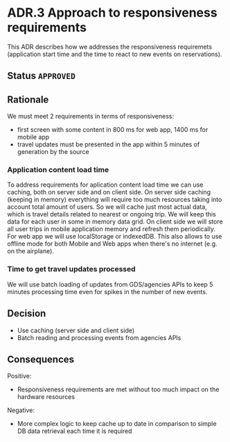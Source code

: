 # ADR.3 Approach to responsiveness requirements
This ADR describes how we addresses the responsiveness requiremets (application start time and the time to react to 
new events on reservations).

## Status `APPROVED`

## Rationale
We must meet 2 requirements in terms of responsiveness:
- first screen with some content in 800 ms for web app, 1400 ms for mobile app
- travel updates must be presented in the app within 5 minutes of generation by the source

### Application content load time
To address requirements for aplication content load time we can use caching, both on server side and on client side.
On server side caching (keeping in memory) everything will require too much resources taking into account total amount 
of users. So we will cache just most actual data, which is travel details related to nearest or ongoing trip. We will 
keep this data for each user in some in memory data grid.
On client side we will store all user trips in mobile application memory and refresh them periodically. For web app
we will use localStorage or indexedDB. This also allows to use offline mode for both Mobile and Web apps when there's no internet
(e.g. on the airplane).

### Time to get travel updates processed
We will use batch loading of updates from GDS/agencies APIs to keep 5 minutes processing time even for spikes in the 
number of new events.

## Decision
- Use caching (server side and client side)
- Batch reading and processing events from agencies APIs 

## Consequences

Positive:

* Responsiveness requirements are met without too much impact on the hardware resources

Negative:

* More complex logic to keep cache up to date in comparison to simple DB data retrieval each time it is required
